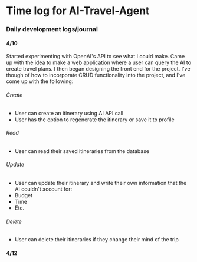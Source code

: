 # Time log for AI-Travel-Agent
### Daily development logs/journal
#### 4/10
Started experimenting with OpenAI's API to see what I could make. Came up with the idea to make a
web application where a user can query the AI to create travel plans. I then began designing the front
end for the project. I've though of how to incorporate CRUD functionality into the project, and I've come up
with the following:
###### Create

- User can create an itinerary using AI API call
- User has the option to regenerate the itinerary or save it to profile

###### Read

- User can read their saved itineraries from the database

###### Update

- User can update their itinerary and write their own information that the AI couldn't account for:
- Budget
- Time
- Etc.

###### Delete

- User can delete their itineraries if they change their mind of the trip
#### 4/12